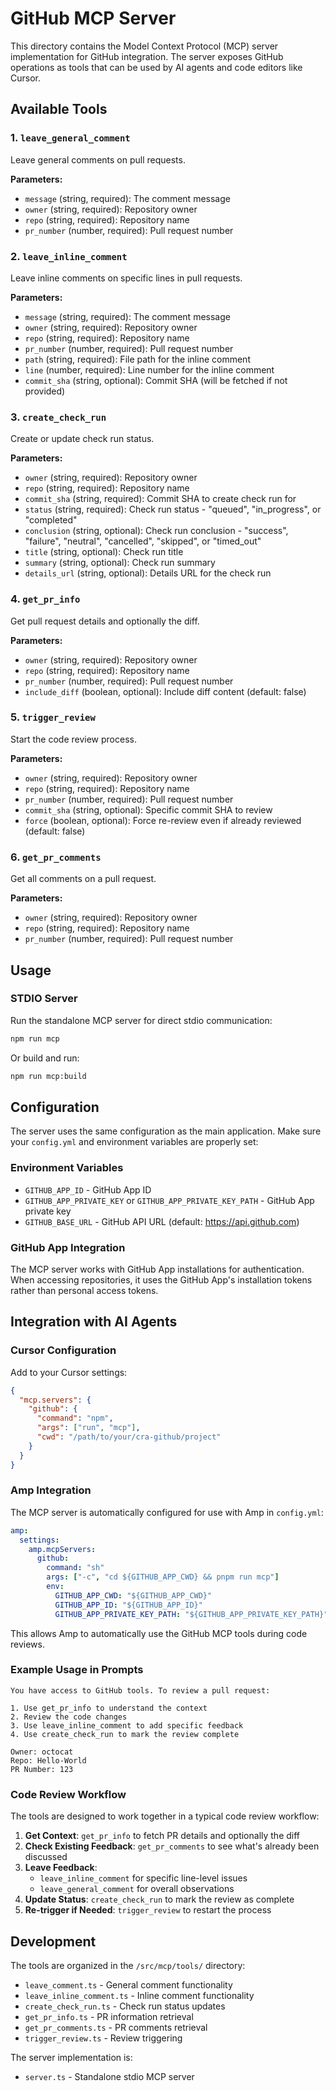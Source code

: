 # GitHub MCP Server

This directory contains the Model Context Protocol (MCP) server implementation for GitHub integration. The server exposes GitHub operations as tools that can be used by AI agents and code editors like Cursor.

## Available Tools

### 1. `leave_general_comment`
Leave general comments on pull requests.

**Parameters:**
- `message` (string, required): The comment message
- `owner` (string, required): Repository owner
- `repo` (string, required): Repository name
- `pr_number` (number, required): Pull request number

### 2. `leave_inline_comment`
Leave inline comments on specific lines in pull requests.

**Parameters:**
- `message` (string, required): The comment message
- `owner` (string, required): Repository owner
- `repo` (string, required): Repository name
- `pr_number` (number, required): Pull request number
- `path` (string, required): File path for the inline comment
- `line` (number, required): Line number for the inline comment
- `commit_sha` (string, optional): Commit SHA (will be fetched if not provided)

### 3. `create_check_run`
Create or update check run status.

**Parameters:**
- `owner` (string, required): Repository owner
- `repo` (string, required): Repository name
- `commit_sha` (string, required): Commit SHA to create check run for
- `status` (string, required): Check run status - "queued", "in_progress", or "completed"
- `conclusion` (string, optional): Check run conclusion - "success", "failure", "neutral", "cancelled", "skipped", or "timed_out"
- `title` (string, optional): Check run title
- `summary` (string, optional): Check run summary
- `details_url` (string, optional): Details URL for the check run

### 4. `get_pr_info`
Get pull request details and optionally the diff.

**Parameters:**
- `owner` (string, required): Repository owner
- `repo` (string, required): Repository name
- `pr_number` (number, required): Pull request number
- `include_diff` (boolean, optional): Include diff content (default: false)

### 5. `trigger_review`
Start the code review process.

**Parameters:**
- `owner` (string, required): Repository owner
- `repo` (string, required): Repository name
- `pr_number` (number, required): Pull request number
- `commit_sha` (string, optional): Specific commit SHA to review
- `force` (boolean, optional): Force re-review even if already reviewed (default: false)

### 6. `get_pr_comments`
Get all comments on a pull request.

**Parameters:**
- `owner` (string, required): Repository owner
- `repo` (string, required): Repository name
- `pr_number` (number, required): Pull request number

## Usage

### STDIO Server

Run the standalone MCP server for direct stdio communication:

```bash
npm run mcp
```

Or build and run:
```bash
npm run mcp:build
```

## Configuration

The server uses the same configuration as the main application. Make sure your `config.yml` and environment variables are properly set:

### Environment Variables
- `GITHUB_APP_ID` - GitHub App ID
- `GITHUB_APP_PRIVATE_KEY` or `GITHUB_APP_PRIVATE_KEY_PATH` - GitHub App private key
- `GITHUB_BASE_URL` - GitHub API URL (default: https://api.github.com)

### GitHub App Integration
The MCP server works with GitHub App installations for authentication. When accessing repositories, it uses the GitHub App's installation tokens rather than personal access tokens.

## Integration with AI Agents

### Cursor Configuration

Add to your Cursor settings:

```json
{
  "mcp.servers": {
    "github": {
      "command": "npm",
      "args": ["run", "mcp"],
      "cwd": "/path/to/your/cra-github/project"
    }
  }
}
```

### Amp Integration

The MCP server is automatically configured for use with Amp in `config.yml`:

```yaml
amp:
  settings:
    amp.mcpServers:
      github:
        command: "sh"
        args: ["-c", "cd ${GITHUB_APP_CWD} && pnpm run mcp"]
        env:
          GITHUB_APP_CWD: "${GITHUB_APP_CWD}"
          GITHUB_APP_ID: "${GITHUB_APP_ID}"
          GITHUB_APP_PRIVATE_KEY_PATH: "${GITHUB_APP_PRIVATE_KEY_PATH}"
```

This allows Amp to automatically use the GitHub MCP tools during code reviews.

### Example Usage in Prompts

```
You have access to GitHub tools. To review a pull request:

1. Use get_pr_info to understand the context
2. Review the code changes  
3. Use leave_inline_comment to add specific feedback
4. Use create_check_run to mark the review complete

Owner: octocat
Repo: Hello-World
PR Number: 123
```

### Code Review Workflow

The tools are designed to work together in a typical code review workflow:

1. **Get Context**: `get_pr_info` to fetch PR details and optionally the diff
2. **Check Existing Feedback**: `get_pr_comments` to see what's already been discussed
3. **Leave Feedback**: 
   - `leave_inline_comment` for specific line-level issues
   - `leave_general_comment` for overall observations
4. **Update Status**: `create_check_run` to mark the review as complete
5. **Re-trigger if Needed**: `trigger_review` to restart the process

## Development

The tools are organized in the `/src/mcp/tools/` directory:
- `leave_comment.ts` - General comment functionality
- `leave_inline_comment.ts` - Inline comment functionality
- `create_check_run.ts` - Check run status updates
- `get_pr_info.ts` - PR information retrieval  
- `get_pr_comments.ts` - PR comments retrieval
- `trigger_review.ts` - Review triggering

The server implementation is:
- `server.ts` - Standalone stdio MCP server

